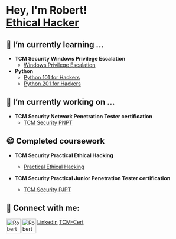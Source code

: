 <h1> Hey,  I'm Robert! <br/><a href="https://github.com/robrn8r"> Ethical Hacker</a></h1>

<h2> 🌱 I’m currently learning ...</h2>

- <b>TCM Security Windows Privilege Escalation</b>
  - [Windows Privilege Escalation](https://academy.tcm-sec.com/p/windows-privilege-escalation-for-beginners)
- <b>Python</b>
  - [Python 101 for Hackers](https://academy.tcm-sec.com/p/python-101-for-hackers)
  - [Python 201 for Hackers](https://academy.tcm-sec.com/p/python-201-for-hackers)

<h2> 🔭 I’m currently working on ...</h2>

- <b>TCM Security Network Penetration Tester certification</b>
  - [TCM Security PNPT](https://certifications.tcm-sec.com/pnpt/)

<h2> 😄 Completed coursework</h2>

- <b> TCM Security Practical Ethical Hacking</b>
  - [Practical Ethical Hacking](https://academy.tcm-sec.com/p/practical-ethical-hacking-the-complete-course)

- <b>TCM Security Practical Junior Penetration Tester certification</b>
  - [TCM Security PJPT](https://api.accredible.com/v1/frontend/credential_website_embed_image/certificate/83133853?key=5341a1d0a6662e0d63818abca14a8a9da7f98ecf5def57e478ad8bcaffa38a6e)

<h2> 🤳 Connect with me:</h2>

<img align="left" width="39" alt="Robert Moss | LinkedIn" src="https://github.com/robrn8r/robrn8r/assets/31335774/7fc9080f-32e5-4641-a8a5-0970e55cfc59" /> [Linkedin]
<img align="left" width="39" alt="Robert Moss | PJPT" src="https://api.accredible.com/v1/frontend/credential_website_embed_image/badge/83133853?key=5341a1d0a6662e0d63818abca14a8a9da7f98ecf5def57e478ad8bcaffa38a6e" /> [TCM-Cert]


[linkedin]: https://www.linkedin.com/in/robertmoss10/
[TCM-Cert]: https://api.accredible.com/v1/frontend/credential_website_embed_image/certificate/83133853?key=5341a1d0a6662e0d63818abca14a8a9da7f98ecf5def57e478ad8bcaffa38a6e

